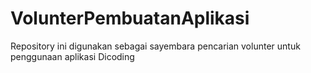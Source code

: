 # VolunterPembuatanAplikasi
Repository ini digunakan sebagai sayembara pencarian volunter untuk penggunaan aplikasi Dicoding
